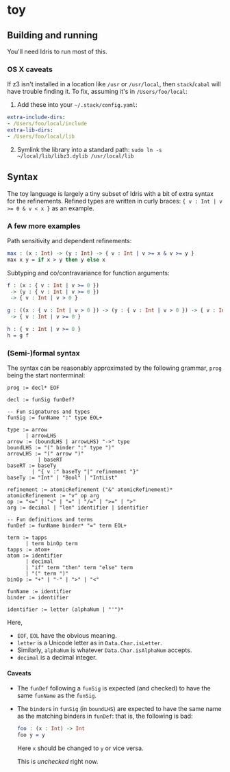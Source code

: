 # toy

## Building and running

You'll need Idris to run most of this.

### OS X caveats

If z3 isn't installed in a location like `/usr` or `/usr/local`, then `stack`/`cabal` will have trouble finding it.
To fix, assuming it's in `/Users/foo/local`:

1. Add these into your `~/.stack/config.yaml`:
```yaml
extra-include-dirs:
- /Users/foo/local/include
extra-lib-dirs:
- /Users/foo/local/lib
```

2. Symlink the library into a standard path: `sudo ln -s ~/local/lib/libz3.dylib /usr/local/lib`

## Syntax

The toy language is largely a tiny subset of Idris with a bit of extra syntax for the refinements.
Refined types are written in curly braces: `{ v : Int | v >= 0 & v < x }` as an example.

### A few more examples

Path sensitivity and dependent refinements:
```idris
max : (x : Int) -> (y : Int) -> { v : Int | v >= x & v >= y }
max x y = if x > y then y else x
```

Subtyping and co/contravariance for function arguments:
```idris
f : (x : { v : Int | v >= 0 })
 -> (y : { v : Int | v >= 0 })
 -> { v : Int | v > 0 }

g : ((x : { v : Int | v > 0 }) -> (y : { v : Int | v > 0 }) -> { v : Int | v >= 0 })
 -> { v : Int | v >= 0 }

h : { v : Int | v >= 0 }
h = g f
```

### (Semi-)formal syntax

The syntax can be reasonably approximated by the following grammar,
`prog` being the start nonterminal:

```ebnf
prog := decl* EOF

decl := funSig funDef?

-- Fun signatures and types
funSig := funName ":" type EOL+

type := arrow
      | arrowLHS
arrow := (boundLHS | arrowLHS) "->" type
boundLHS := "(" binder ":" type ")"
arrowLHS := "(" arrow ")"
          | baseRT
baseRT := baseTy
        | "{ v :" baseTy "|" refinement "}"
baseTy := "Int" | "Bool" | "IntList"

refinement := atomicRefinement ("&" atomicRefinement)*
atomicRefinement := "v" op arg
op := "<=" | "<" | "=" | "/=" | ">=" | ">"
arg := decimal | "len" identifier | identifier

-- Fun definitions and terms
funDef := funName binder* "=" term EOL+

term := tapps
      | term binOp term
tapps := atom+
atom := identifier
      | decimal
      | "if" term "then" term "else" term
      | "(" term ")"
binOp := "+" | "-" | ">" | "<"

funName := identifier
binder := identifier

identifier := letter (alphaNum | "'")*
```

Here,
* `EOF`, `EOL` have the obvious meaning.
* `letter` is a Unicode letter as in `Data.Char.isLetter`.
* Similarly, `alphaNum` is whatever `Data.Char.isAlphaNum` accepts.
* `decimal` is a decimal integer.

#### Caveats

* The `funDef` following a `funSig` is expected (and checked) to have the same `funName` as the `funSig`.
* The `binder`s in `funSig` (in `boundLHS`) are expected to have the same name
  as the matching binders in `funDef`: that is, the following is bad:
  ```idris
  foo : (x : Int) -> Int
  foo y = y
  ```
  Here `x` should be changed to `y` or vice versa.

  This is _unchecked_ right now.